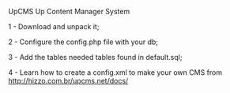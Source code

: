 UpCMS
Up Content Manager System

  1 - Download and unpack it;
  
  2 - Configure the config.php file with your db;
  
  3 - Add the tables needed tables found in default.sql;
  
  4 - Learn how to create a config.xml to make your own CMS from http://hizzo.com.br/upcms.net/docs/
  
